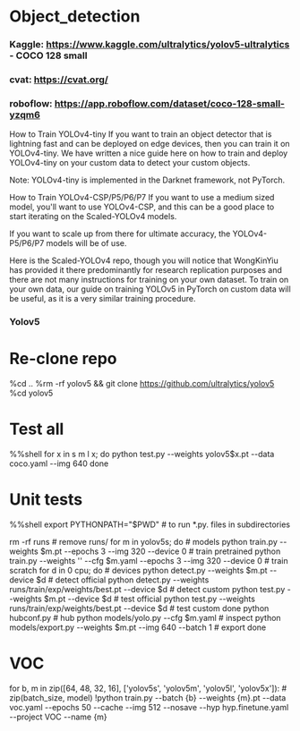 # Object_detection

### Kaggle:  https://www.kaggle.com/ultralytics/yolov5-ultralytics - COCO 128 small

### cvat: https://cvat.org/

### roboflow: https://app.roboflow.com/dataset/coco-128-small-yzqm6



How to Train YOLOv4-tiny
If you want to train an object detector that is lightning fast and can be deployed on edge devices, then you can train it on YOLOv4-tiny. We have written a nice guide here on how to train and deploy YOLOv4-tiny on your custom data to detect your custom objects.

Note: YOLOv4-tiny is implemented in the Darknet framework, not PyTorch.

How to Train YOLOv4-CSP/P5/P6/P7
If you want to use a medium sized model, you'll want to use YOLOv4-CSP, and this can be a good place to start iterating on the Scaled-YOLOv4 models.

If you want to scale up from there for ultimate accuracy, the YOLOv4-P5/P6/P7 models will be of use.

Here is the Scaled-YOLOv4 repo, though you will notice that WongKinYiu has provided it there predominantly for research replication purposes and there are not many instructions for training on your own dataset. To train on your own data, our guide on training YOLOv5 in PyTorch on custom data will be useful, as it is a very similar training procedure.


### Yolov5

# Re-clone repo
%cd ..
%rm -rf yolov5 && git clone https://github.com/ultralytics/yolov5
%cd yolov5

# Test all
%%shell
for x in s m l x; do
  python test.py --weights yolov5$x.pt --data coco.yaml --img 640
done

# Unit tests
%%shell
export PYTHONPATH="$PWD"  # to run *.py. files in subdirectories

rm -rf runs  # remove runs/
for m in yolov5s; do  # models
  python train.py --weights $m.pt --epochs 3 --img 320 --device 0  # train pretrained
  python train.py --weights '' --cfg $m.yaml --epochs 3 --img 320 --device 0  # train scratch
  for d in 0 cpu; do  # devices
    python detect.py --weights $m.pt --device $d  # detect official
    python detect.py --weights runs/train/exp/weights/best.pt --device $d  # detect custom
    python test.py --weights $m.pt --device $d # test official
    python test.py --weights runs/train/exp/weights/best.pt --device $d # test custom
  done
  python hubconf.py  # hub
  python models/yolo.py --cfg $m.yaml  # inspect
  python models/export.py --weights $m.pt --img 640 --batch 1  # export
done

# VOC
for b, m in zip([64, 48, 32, 16], ['yolov5s', 'yolov5m', 'yolov5l', 'yolov5x']):  # zip(batch_size, model)
  !python train.py --batch {b} --weights {m}.pt --data voc.yaml --epochs 50 --cache --img 512 --nosave --hyp hyp.finetune.yaml --project VOC --name {m}
